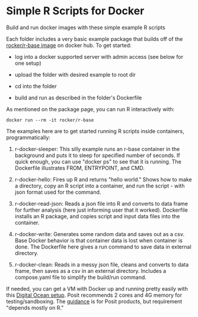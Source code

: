 # Simple R Scripts for Docker

Build and run docker images with these simple example R scripts

Each folder includes a very basic example package that builds off of the [rocker/r-base image](https://hub.docker.com/r/rocker/r-base) on docker hub. To get started:

-   log into a docker supported server with admin access (see below for one setup)

-   upload the folder with desired example to root dir

-   cd into the folder

-   build and run as described in the folder's Dockerfile

As mentioned on the package page, you can run R interactively with:

`docker run --rm -it rocker/r-base`

The examples here are to get started running R scripts inside containers, programmatically:

1)  r-docker-sleeper: This silly example runs an r-base container in the background and puts it to sleep for specified number of seconds. If quick enough, you can use "docker ps" to see that it is running. The Dockerfile illustrates FROM, ENTRYPOINT, and CMD.

2)  r-docker-hello: Fires up R and returns "hello world." Shows how to make a directory, copy an R script into a container, and run the script - with json format used for the command.

3)  r-docker-read-json: Reads a json file into R and converts to data frame for further analysis (here just informing user that it worked). Dockerfile installs an R package, and copies script and input data files into the container.

4)  r-docker-write: Generates some random data and saves out as a csv. Base Docker behavior is that container data is lost when container is done. The Dockerfile here gives a run command to save data in external directory.

5)  r-docker-clean: Reads in a messy json file, cleans and converts to data frame, then saves as a csv in an external directory. Includes a compose.yaml file to simplify the build/run command.

If needed, you can get a VM with Docker up and running pretty easily with this [Digital Ocean setup](https://marketplace.digitalocean.com/apps/docker "Docker Droplet"). Posit recommends 2 cores and 4G memory for testing/sandboxing. The [guidance](https://support.posit.co/hc/en-us/articles/115002344588-Configuration-and-sizing-recommendations) is for Posit products, but requirement "depends mostly on R."
